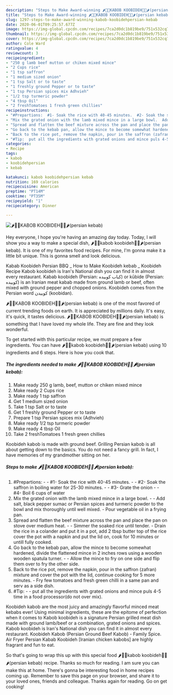 ```yaml
---
description: "Steps to Make Award-winning 🌶🥖🍅KABOB KOOBIDEH🍅🥖🌶(persian kebab)"
title: "Steps to Make Award-winning 🌶🥖🍅KABOB KOOBIDEH🍅🥖🌶(persian kebab)"
slug: 1297-steps-to-make-award-winning-kabob-koobidehpersian-kebab
date: 2020-06-01T09:25:57.677Z
image: https://img-global.cpcdn.com/recipes/7ca2d0dc1b819be9/751x532cq70/🌶🥖🍅kabob-koobideh🍅🥖🌶persian-kebab-recipe-main-photo.jpg
thumbnail: https://img-global.cpcdn.com/recipes/7ca2d0dc1b819be9/751x532cq70/🌶🥖🍅kabob-koobideh🍅🥖🌶persian-kebab-recipe-main-photo.jpg
cover: https://img-global.cpcdn.com/recipes/7ca2d0dc1b819be9/751x532cq70/🌶🥖🍅kabob-koobideh🍅🥖🌶persian-kebab-recipe-main-photo.jpg
author: Cole Ward
ratingvalue: 4
reviewcount: 3
recipeingredient:
- "250 g lamb beef mutton or chiken mixed mince"
- "2 Cups rice"
- "1 tsp saffron"
- "1 medium sized onion"
- "1 tsp Salt or to taste"
- "1 freshly ground Pepper or to taste"
- "1 tsp Persian spices mix Adhvieh"
- "1/2 tsp turmeric powder"
- "4 tbsp Oil"
- "2 freshTomatoes 1 fresh green chillies"
recipeinstructions:
- "#Prepartions:  #1- Soak the rice with 40-45 minutes.  #2- Soak the saffron in boiling water for 25-30 minutes.  #3- Grate the onion  #4- Boil 6 cups of water"
- "Mix the grated onion with the lamb mixed mince in a large bowl.  Add salt, black pepper sumac or Persian spices and turmeric powder to the bowl and mix thoroughly until well mixed. Pour vegetable oil in a frying pan."
- "Spread and flatten the beef mixture across the pan and place the pan on stove over medium heat.  Simmer the soaked rice until tender. Drain the rice in a colander and put it in a pot, add 2 tbsp butter top of the rice cover the pot with a napkin and put the lid on, cook for 10 minutes or untill fully cooked."
- "Go back to the kebab pan, allow the mince to become somewhat hardened, divide the flattened mince in 2 inches rows using a wooden wooden spatula turner.  Allow the mince to fry on one side and flip them over to fry the other side."
- "Back to the rice pot, remove the napkin, pour in the saffron (zafran) mixture and cover the pot with the lid, continue cooking for 5 more minutes. Fry few tomatoes and fresh green chilli in a same pan and serv as a side dish."
- "#Tip:  put all the ingredients with grated onions and mince puls 4-5 time in a food processor(do not over mix)."
categories:
- Recipe
tags:
- kabob
- koobidehpersian
- kebab

katakunci: kabob koobidehpersian kebab 
nutrition: 169 calories
recipecuisine: American
preptime: "PT14M"
cooktime: "PT35M"
recipeyield: "1"
recipecategory: Dinner

---
```



![🌶🥖🍅KABOB KOOBIDEH🍅🥖🌶(persian kebab)](https://img-global.cpcdn.com/recipes/7ca2d0dc1b819be9/751x532cq70/🌶🥖🍅kabob-koobideh🍅🥖🌶persian-kebab-recipe-main-photo.jpg)

Hey everyone, I hope you're having an amazing day today. Today, I will show you a way to make a special dish, 🌶🥖🍅kabob koobideh🍅🥖🌶(persian kebab). It is one of my favorites food recipes. For mine, I'm gonna make it a little bit unique. This is gonna smell and look delicious.

Kabab Koobideh Persian BBQ _ How to Make Koobideh kebab _ Koobideh Recipe Kabob koobideh is Iran&#39;s National dish you can find it in almost every restaurant. Kabab koobideh (Persian: کباب کوبیده‎) or kūbide (Persian: کوبیده‎) is an Iranian meat kabab made from ground lamb or beef, often mixed with ground pepper and chopped onions. Koobideh comes from the Persian word کوبیدن (koobidan).

🌶🥖🍅KABOB KOOBIDEH🍅🥖🌶(persian kebab) is one of the most favored of current trending foods on earth. It is appreciated by millions daily. It's easy, it's quick, it tastes delicious. 🌶🥖🍅KABOB KOOBIDEH🍅🥖🌶(persian kebab) is something that I have loved my whole life. They are fine and they look wonderful.


To get started with this particular recipe, we must prepare a few ingredients. You can have 🌶🥖🍅kabob koobideh🍅🥖🌶(persian kebab) using 10 ingredients and 6 steps. Here is how you cook that.

<!--inarticleads1-->

##### The ingredients needed to make 🌶🥖🍅KABOB KOOBIDEH🍅🥖🌶(persian kebab):

1. Make ready 250 g lamb, beef, mutton or chiken mixed mince
1. Make ready 2 Cups rice
1. Make ready 1 tsp saffron
1. Get 1 medium sized onion
1. Take 1 tsp Salt or to taste
1. Get 1 freshly ground Pepper or to taste
1. Prepare 1 tsp Persian spices mix (Adhvieh)
1. Make ready 1/2 tsp turmeric powder
1. Make ready 4 tbsp Oil
1. Take 2 freshTomatoes 1 fresh green chillies


Koobideh kabob is made with ground beef. Grilling Persian kabob is all about getting down to the basics. You do not need a fancy grill. In fact, I have memories of my grandmother sitting on her. 

<!--inarticleads2-->

##### Steps to make 🌶🥖🍅KABOB KOOBIDEH🍅🥖🌶(persian kebab):

1. #Prepartions: -  - #1- Soak the rice with 40-45 minutes. -  - #2- Soak the saffron in boiling water for 25-30 minutes. -  - #3- Grate the onion -  - #4- Boil 6 cups of water
1. Mix the grated onion with the lamb mixed mince in a large bowl. -  - Add salt, black pepper sumac or Persian spices and turmeric powder to the bowl and mix thoroughly until well mixed. - Pour vegetable oil in a frying pan.
1. Spread and flatten the beef mixture across the pan and place the pan on stove over medium heat. -  - Simmer the soaked rice until tender. - Drain the rice in a colander and put it in a pot, add 2 tbsp butter top of the rice cover the pot with a napkin and put the lid on, cook for 10 minutes or untill fully cooked.
1. Go back to the kebab pan, allow the mince to become somewhat hardened, divide the flattened mince in 2 inches rows using a wooden wooden spatula turner. -  - Allow the mince to fry on one side and flip them over to fry the other side.
1. Back to the rice pot, remove the napkin, pour in the saffron (zafran) mixture and cover the pot with the lid, continue cooking for 5 more minutes. - Fry few tomatoes and fresh green chilli in a same pan and serv as a side dish.
1. #Tip: -  - put all the ingredients with grated onions and mince puls 4-5 time in a food processor(do not over mix).


Koobideh kabob are the most juicy and amazingly flavorful minced meat kebabs ever! Using minimal ingredients, these are the epitome of perfection when it comes to Kabob koobideh is a signature Persian grilled meat dish made with ground lamb/beef or a combination, grated onions and spices. Kabob koobideh is Iran&#39;s National dish you can find it in almost every restaurant. Koobideh Kabob (Persian Ground Beef Kabob) - Family Spice. Air Fryer Persian Kabab Koobideh [Iranian chicken kabobs] are highly fragrant and fun to eat. 

So that's going to wrap this up with this special food 🌶🥖🍅kabob koobideh🍅🥖🌶(persian kebab) recipe. Thanks so much for reading. I am sure you can make this at home. There's gonna be interesting food in home recipes coming up. Remember to save this page on your browser, and share it to your loved ones, friends and colleague. Thanks again for reading. Go on get cooking!
